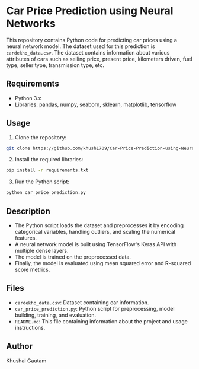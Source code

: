 # Car Price Prediction using Neural Networks

This repository contains Python code for predicting car prices using a neural network model. The dataset used for this prediction is `cardekho_data.csv`. The dataset contains information about various attributes of cars such as selling price, present price, kilometers driven, fuel type, seller type, transmission type, etc.

## Requirements
- Python 3.x
- Libraries: pandas, numpy, seaborn, sklearn, matplotlib, tensorflow

## Usage
1. Clone the repository:
  ```bash
  git clone https://github.com/khush1709/Car-Price-Prediction-using-Neural-Networks.git
  ```

2. Install the required libraries:
  ```bash
  pip install -r requirements.txt
  ```

3. Run the Python script:
  ```bash
  python car_price_prediction.py
  ```

## Description
- The Python script loads the dataset and preprocesses it by encoding categorical variables, handling outliers, and scaling the numerical features.
- A neural network model is built using TensorFlow's Keras API with multiple dense layers.
- The model is trained on the preprocessed data.
- Finally, the model is evaluated using mean squared error and R-squared score metrics.

## Files
- `cardekho_data.csv`: Dataset containing car information.
- `car_price_prediction.py`: Python script for preprocessing, model building, training, and evaluation.
- `README.md`: This file containing information about the project and usage instructions.

## Author
Khushal Gautam
